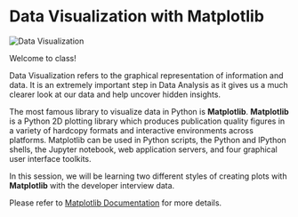 # Data Visualization with Matplotlib

![Data Visualization](https://www.boostlabs.com/wp-content/uploads/2019/09/10-types-of-data-visualization.jpg)

Welcome to class!

Data Visualization refers to the graphical representation of information and data. It is an extremely important step in Data Analysis as it gives us a much clearer look at our data and help uncover hidden insights.

The most famous library to visualize data in Python is **Matplotlib**. **Matplotlib** is a Python 2D plotting library which produces publication quality figures in a variety of hardcopy formats and interactive environments across platforms. Matplotlib can be used in Python scripts, the Python and IPython shells, the Jupyter notebook, web application servers, and four graphical user interface toolkits.

In this session, we will be learning two different styles of creating plots with **Matplotlib** with the developer interview data.

Please refer to [Matplotlib Documentation](https://matplotlib.org/3.1.1/contents.html) for more details.
